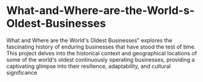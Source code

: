 # What-and-Where-are-the-World-s-Oldest-Businesses

What and Where are the World's Oldest Businesses" explores the fascinating history of enduring businesses that have stood the test of time. This project delves into the historical context and geographical locations of some of the world's oldest continuously operating businesses, providing a captivating glimpse into their resilience, adaptability, and cultural significance
